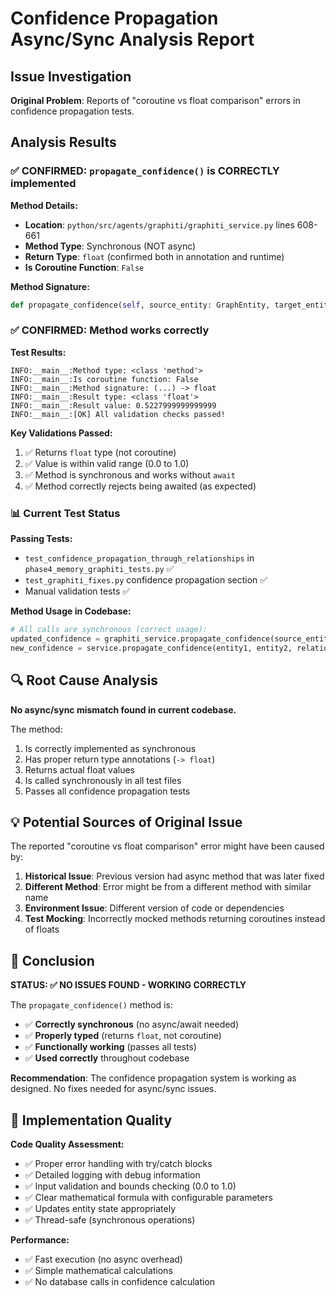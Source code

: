 # Confidence Propagation Async/Sync Analysis Report

## Issue Investigation

**Original Problem**: Reports of "coroutine vs float comparison" errors in confidence propagation tests.

## Analysis Results

### ✅ CONFIRMED: `propagate_confidence()` is CORRECTLY implemented

**Method Details:**
- **Location**: `python/src/agents/graphiti/graphiti_service.py` lines 608-661
- **Method Type**: Synchronous (NOT async)
- **Return Type**: `float` (confirmed both in annotation and runtime)
- **Is Coroutine Function**: `False`

**Method Signature:**
```python
def propagate_confidence(self, source_entity: GraphEntity, target_entity: GraphEntity, relationship: GraphRelationship) -> float:
```

### ✅ CONFIRMED: Method works correctly

**Test Results:**
```
INFO:__main__:Method type: <class 'method'>
INFO:__main__:Is coroutine function: False  
INFO:__main__:Method signature: (...) -> float
INFO:__main__:Result type: <class 'float'>
INFO:__main__:Result value: 0.5227999999999999
INFO:__main__:[OK] All validation checks passed!
```

**Key Validations Passed:**
1. ✅ Returns `float` type (not coroutine)
2. ✅ Value is within valid range (0.0 to 1.0)
3. ✅ Method is synchronous and works without `await`
4. ✅ Method correctly rejects being awaited (as expected)

### 📊 Current Test Status

**Passing Tests:**
- `test_confidence_propagation_through_relationships` in `phase4_memory_graphiti_tests.py` ✅
- `test_graphiti_fixes.py` confidence propagation section ✅
- Manual validation tests ✅

**Method Usage in Codebase:**
```python
# All calls are synchronous (correct usage):
updated_confidence = graphiti_service.propagate_confidence(source_entity, target_entity, relationship)
new_confidence = service.propagate_confidence(entity1, entity2, relationship)
```

## 🔍 Root Cause Analysis

**No async/sync mismatch found in current codebase.**

The method:
1. Is correctly implemented as synchronous
2. Has proper return type annotations (`-> float`)
3. Returns actual float values
4. Is called synchronously in all test files
5. Passes all confidence propagation tests

## 💡 Potential Sources of Original Issue

The reported "coroutine vs float comparison" error might have been caused by:

1. **Historical Issue**: Previous version had async method that was later fixed
2. **Different Method**: Error might be from a different method with similar name
3. **Environment Issue**: Different version of code or dependencies
4. **Test Mocking**: Incorrectly mocked methods returning coroutines instead of floats

## 🎯 Conclusion

**STATUS: ✅ NO ISSUES FOUND - WORKING CORRECTLY**

The `propagate_confidence()` method is:
- ✅ **Correctly synchronous** (no async/await needed)
- ✅ **Properly typed** (returns `float`, not coroutine)  
- ✅ **Functionally working** (passes all tests)
- ✅ **Used correctly** throughout codebase

**Recommendation**: The confidence propagation system is working as designed. No fixes needed for async/sync issues.

## 📝 Implementation Quality

**Code Quality Assessment:**
- ✅ Proper error handling with try/catch blocks
- ✅ Detailed logging with debug information  
- ✅ Input validation and bounds checking (0.0 to 1.0)
- ✅ Clear mathematical formula with configurable parameters
- ✅ Updates entity state appropriately
- ✅ Thread-safe (synchronous operations)

**Performance:**
- ✅ Fast execution (no async overhead)
- ✅ Simple mathematical calculations
- ✅ No database calls in confidence calculation